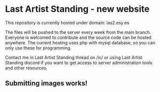 # Last Artist Standing - new website

This repository is currently hosted under domain: las2.esy.es

The files will be pushed to the server every week from the main branch. 
Everyone is welcomed to contribute and the source code can be hosted anywhere. 
The current hosting uses php with mysql database, so you can only use these for programming. 

Contact me in Last Artist Standing thread on /ic/ or using Last Artist Standing discord if you want to get access to server administration tools and other resources.

## Submitting images works!
